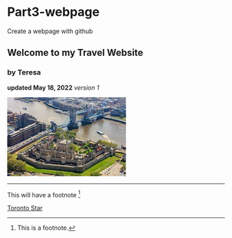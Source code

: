 # Part3-webpage
Create a webpage with github
## Welcome to my Travel Website
### by Teresa

**updated May 18, 2022**
*version 1*

![London Tower pic](https://github.com/rosst777/Part3-webpage/blob/main/London%20Tower.jpg)


---
This will have a footnote [^1]
[^1]: This is a footnote.

[Toronto Star](https://www.thestar.com) 
